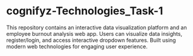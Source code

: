 # cognifyz-Technologies_Task-1
This repository contains an interactive data visualization platform and an employee burnout analysis web app. Users can visualize data insights, register/login, and access interactive dropdown features. Built using modern web technologies for engaging user experience.
